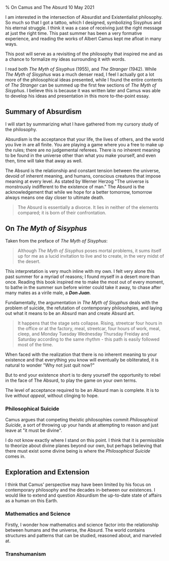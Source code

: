 % On Camus and The Absurd
10 May 2021

I am interested in the intersection of Absurdist and Existentialist philosophy. So much so that I got a tattoo, which I designed, symbolizing Sisyphus and his eternal struggle. I think it was a case of receiving just the right message at just the right time. This past summer has been a very formative experience, and reading the works of Albert Camus kept me afloat in many ways.

This post will serve as a revisiting of the philosophy that inspired me and as a chance to formalize my ideas surrounding it with words.

I read both *The Myth of Sisyphus* (1955), and *The Stranger* (1942). While *The Myth of Sisyphus* was a much denser read, I feel I actually got a lot more of the philosophical ideas presented, while I found the entire contents of *The Stranger* can be summed up the first few sections of *The Myth of Sisyphus*.
I believe this is because it was written later and Camus was able to develop his ideas and presentation in this more to-the-point essay.

## Summary of Absurdism

I will start by summarizing what I have gathered from my cursory study of the philosophy.

Absurdism is the acceptance that your life, the lives of others, and the world you live in are all finite. You are playing a game where you a free to make up the rules; there are no judgemental referees. There is no inherent meaning to be found in the universe other than what you make yourself, and even then, time will take that away as well.

The Absurd is the relationship and constant tension between the universe, devoid of inherent meaning, and humans, conscious creatures that impose meaning at every level.
As stated by Werner Herzog "The universe is monstrously indifferent to the existence of man."
The Absurd is the acknowledgement that while we hope for a better tomorrow, tomorrow always means one day closer to ultimate death.

> The Absurd is essentially a divorce. It lies in neither of the elements compared; it is born of their confrontation.

## On *The Myth of Sisyphus*

Taken from the preface of *The Myth of Sisyphus*:

> Although *The Myth of Sisyphus* poses mortal problems, it sums itself up for me as a lucid invitation to live and to create, in the very midst of the desert.

This interpretation is very much inline with my own. I felt very alone this past summer for a myriad of reasons; I found myself in a desert more than once. Reading this book inspired me to make the most out of every moment, to bathe in the summer sun before winter could take it away, to chase after many mates as a virile male, a ***Don Juan***.

Fundamentally, the argumentation in *The Myth of Sisyphus* deals with the problem of suicide, the refutation of contemporary philosohpies, and laying out what it means to be an Absurd man and create Absurd art.

> It happens that the stage sets collapse. Rising, streetcar four hours in the office or at the factory, meal, streetcar, four hours of work, meal, cleep, and Monday Tuesday Wednesday Thursday Freiday and Saturday according to the same rhythm - this path is easily followed most of the time.

When faced with the realization that there is no inherent meaning to your existence and that everything you know will eventually be obliterated, it is natural to wonder "Why not just quit now?"

But to end your existence short is to deny yourself the opportunity to rebel in the face of The Absurd, to play the game on your own terms.

The level of acceptance required to be an Absurd man is complete. It is to live *without appeal*, without clinging to hope.

### Philosophical Suicide

Camus argues that competing theistic philosophies commit *Philosophical Suicide*, a sort of throwing up your hands at attempting to reason and just leave at "it must be divine".

I do not know exactly where I stand on this point. I think that it is permissible to theorize about divine planes beyond our own, but perhaps believing that there must exist some divine being is where the *Philosophical Suicide* comes in.

## Exploration and Extension

I think that Camus' perspective may have been limited by his focus on contemporary philosophy and the decades in-between our existences.
I would like to extend and question Absurdism the up-to-date state of affairs as a human on this Earth.

### Mathematics and Science

Firstly, I wonder how mathematics and science factor into the relationship between humans and the universe, the Absurd.
The world contains structures and patterns that can be studied, reasoned about, and marveled at.

### Transhumanism
